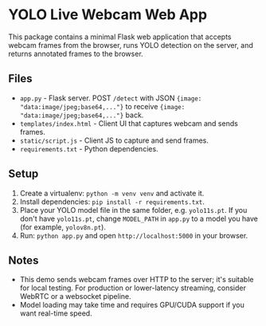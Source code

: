 # YOLO Live Webcam Web App

This package contains a minimal Flask web application that accepts webcam frames from the browser,
runs YOLO detection on the server, and returns annotated frames to the browser.

## Files
- `app.py` - Flask server. POST `/detect` with JSON `{image: "data:image/jpeg;base64,..."}` to receive `{image: "data:image/jpeg;base64,..."}` back.
- `templates/index.html` - Client UI that captures webcam and sends frames.
- `static/script.js` - Client JS to capture and send frames.
- `requirements.txt` - Python dependencies.

## Setup
1. Create a virtualenv: `python -m venv venv` and activate it.
2. Install dependencies: `pip install -r requirements.txt`.
3. Place your YOLO model file in the same folder, e.g. `yolo11s.pt`. If you don't have `yolo11s.pt`, change `MODEL_PATH` in `app.py` to a model you have (for example, `yolov8n.pt`).
4. Run: `python app.py` and open `http://localhost:5000` in your browser.

## Notes
- This demo sends webcam frames over HTTP to the server; it's suitable for local testing. For production or lower-latency streaming, consider WebRTC or a websocket pipeline.
- Model loading may take time and requires GPU/CUDA support if you want real-time speed.
